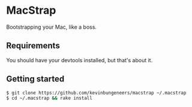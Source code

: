 # MacStrap

Bootstrapping your Mac, like a boss.

## Requirements
You should have your devtools installed, but that's about it.

## Getting started
```bash
$ git clone https://github.com/kevinbungeneers/macstrap ~/.macstrap
$ cd ~/.macstrap && rake install
```
